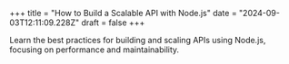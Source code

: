 +++
title = "How to Build a Scalable API with Node.js"
date = "2024-09-03T12:11:09.228Z"
draft = false
+++

  Learn the best practices for building and scaling APIs using Node.js, focusing on performance and maintainability.
        